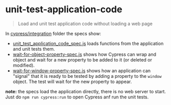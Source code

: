 # unit-test-application-code
> Load and unit test application code without loading a web page

In [cypress/integration](cypress/integration) folder the specs show:

- [unit_test_application_code_spec.js](cypress/integration/unit_test_application_code_spec.js) loads functions from the application and unit tests them.
- [wait-for-object-property-spec.js](cypress/integration/wait-for-object-property-spec.js) shows how Cypress can wrap and object and wait for a new property to be added to it (or deleted or modified).
- [wait-for-window-property-spec.js](cypress/integration/wait-for-window-property-spec.js) shows how an application can "signal" that it is ready to be tested by adding a property to the `window` object. The test will wait for the new property to appear.

**note:** the specs load the application directly, there is no web server to start. Just do `npm run cypress:run` to open Cypress anf run the unit tests.
